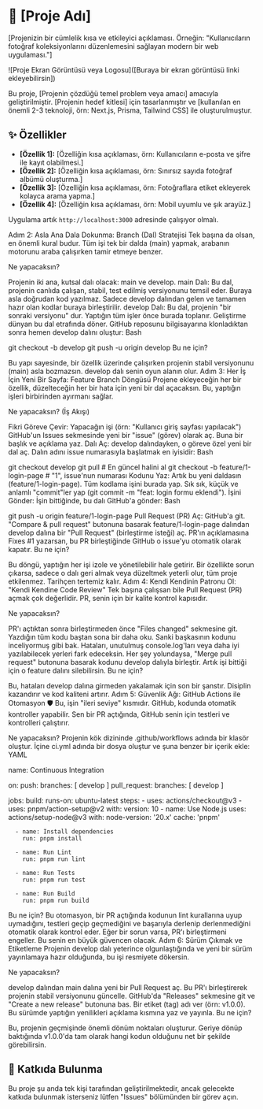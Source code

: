 # 🚀 [Proje Adı]

[Projenizin bir cümlelik kısa ve etkileyici açıklaması. Örneğin: "Kullanıcıların fotoğraf koleksiyonlarını düzenlemesini sağlayan modern bir web uygulaması."]

![Proje Ekran Görüntüsü veya Logosu]([Buraya bir ekran görüntüsü linki ekleyebilirsin])

Bu proje, [Projenin çözdüğü temel problem veya amacı] amacıyla geliştirilmiştir. [Projenin hedef kitlesi] için tasarlanmıştır ve [kullanılan en önemli 2-3 teknoloji, örn: Next.js, Prisma, Tailwind CSS] ile oluşturulmuştur.

## ✨ Özellikler

* **[Özellik 1]:** [Özelliğin kısa açıklaması, örn: Kullanıcıların e-posta ve şifre ile kayıt olabilmesi.]
* **[Özellik 2]:** [Özelliğin kısa açıklaması, örn: Sınırsız sayıda fotoğraf albümü oluşturma.]
* **[Özellik 3]:** [Özelliğin kısa açıklaması, örn: Fotoğraflara etiket ekleyerek kolayca arama yapma.]
* **[Özellik 4]:** [Özelliğin kısa açıklaması, örn: Mobil uyumlu ve şık arayüz.]


Uygulama artık `http://localhost:3000` adresinde çalışıyor olmalı.

Adım 2: Asla Ana Dala Dokunma: Branch (Dal) Stratejisi
Tek başına da olsan, en önemli kural budur. Tüm işi tek bir dalda (main) yapmak, arabanın motorunu araba çalışırken tamir etmeye benzer.

Ne yapacaksın?

Projenin iki ana, kutsal dalı olacak: main ve develop.
main Dalı: Bu dal, projenin canlıda çalışan, stabil, test edilmiş versiyonunu temsil eder. Buraya asla doğrudan kod yazılmaz. Sadece develop dalından gelen ve tamamen hazır olan kodlar buraya birleştirilir.
develop Dalı: Bu dal, projenin "bir sonraki versiyonu" dur. Yaptığın tüm işler önce burada toplanır. Geliştirme dünyan bu dal etrafında döner.
GitHub reposunu bilgisayarına klonladıktan sonra hemen develop dalını oluştur:
Bash

git checkout -b develop
git push -u origin develop
Bu ne için?

Bu yapı sayesinde, bir özellik üzerinde çalışırken projenin stabil versiyonunu (main) asla bozmazsın. develop dalı senin oyun alanın olur.
Adım 3: Her İş İçin Yeni Bir Sayfa: Feature Branch Döngüsü
Projene ekleyeceğin her bir özellik, düzelteceğin her bir hata için yeni bir dal açacaksın. Bu, yaptığın işleri birbirinden ayırmanı sağlar.

Ne yapacaksın? (İş Akışı)

Fikri Göreve Çevir: Yapacağın işi (örn: "Kullanıcı giriş sayfası yapılacak") GitHub'un Issues sekmesinde yeni bir "issue" (görev) olarak aç. Buna bir başlık ve açıklama yaz.
Dalı Aç: develop dalındayken, o göreve özel yeni bir dal aç. Dalın adını issue numarasıyla başlatmak en iyisidir:
Bash

git checkout develop
git pull # En güncel halini al
git checkout -b feature/1-login-page  # "1", issue'nun numarası
Kodunu Yaz: Artık bu yeni daldasın (feature/1-login-page). Tüm kodlama işini burada yap. Sık sık, küçük ve anlamlı "commit"ler yap (git commit -m "feat: login formu eklendi").
İşini Gönder: İşin bittiğinde, bu dalı GitHub'a gönder:
Bash

git push -u origin feature/1-login-page
Pull Request (PR) Aç: GitHub'a git. "Compare & pull request" butonuna basarak feature/1-login-page dalından develop dalına bir "Pull Request" (birleştirme isteği) aç. PR'ın açıklamasına Fixes #1 yazarsan, bu PR birleştiğinde GitHub o issue'yu otomatik olarak kapatır.
Bu ne için?

Bu döngü, yaptığın her işi izole ve yönetilebilir hale getirir. Bir özellikte sorun çıkarsa, sadece o dalı geri almak veya düzeltmek yeterli olur, tüm proje etkilenmez. Tarihçen tertemiz kalır.
Adım 4: Kendi Kendinin Patronu Ol: "Kendi Kendine Code Review"
Tek başına çalışsan bile Pull Request (PR) açmak çok değerlidir. PR, senin için bir kalite kontrol kapısıdır.

Ne yapacaksın?

PR'ı açtıktan sonra birleştirmeden önce "Files changed" sekmesine git.
Yazdığın tüm kodu baştan sona bir daha oku. Sanki başkasının kodunu inceliyormuş gibi bak. Hataları, unutulmuş console.log'ları veya daha iyi yazılabilecek yerleri fark edeceksin.
Her şey yolundaysa, "Merge pull request" butonuna basarak kodunu develop dalıyla birleştir.
Artık işi bittiği için o feature dalını silebilirsin.
Bu ne için?

Bu, hataları develop dalına girmeden yakalamak için son bir şanstır. Disiplin kazandırır ve kod kaliteni artırır.
Adım 5: Güvenlik Ağı: GitHub Actions ile Otomasyon 🛡️
Bu, işin "ileri seviye" kısmıdır. GitHub, kodunda otomatik kontroller yapabilir. Sen bir PR açtığında, GitHub senin için testleri ve kontrolleri çalıştırır.

Ne yapacaksın?
Projenin kök dizininde .github/workflows adında bir klasör oluştur.
İçine ci.yml adında bir dosya oluştur ve şuna benzer bir içerik ekle:
YAML

name: Continuous Integration

on:
  push:
    branches: [ develop ]
  pull_request:
    branches: [ develop ]

jobs:
  build:
    runs-on: ubuntu-latest
    steps:
      - uses: actions/checkout@v3
      - uses: pnpm/action-setup@v2
        with:
          version: 10
      - name: Use Node.js
        uses: actions/setup-node@v3
        with:
          node-version: '20.x'
          cache: 'pnpm'

      - name: Install dependencies
        run: pnpm install

      - name: Run Lint
        run: pnpm run lint

      - name: Run Tests
        run: pnpm run test

      - name: Run Build
        run: pnpm run build
Bu ne için?
Bu otomasyon, bir PR açtığında kodunun lint kurallarına uyup uymadığını, testleri geçip geçmediğini ve başarıyla derlenip derlenmediğini otomatik olarak kontrol eder. Eğer bir sorun varsa, PR'ı birleştirmeni engeller. Bu senin en büyük güvencen olacak.
Adım 6: Sürüm Çıkmak ve Etiketleme
Projenin develop dalı yeterince olgunlaştığında ve yeni bir sürüm yayınlamaya hazır olduğunda, bu işi resmiyete dökersin.

Ne yapacaksın?

develop dalından main dalına yeni bir Pull Request aç.
Bu PR'ı birleştirerek projenin stabil versiyonunu güncelle.
GitHub'da "Releases" sekmesine git ve "Create a new release" butonuna bas.
Bir etiket (tag) adı ver (örn: v1.0.0).
Bu sürümde yaptığın yenilikleri açıklama kısmına yaz ve yayınla.
Bu ne için?

Bu, projenin geçmişinde önemli dönüm noktaları oluşturur. Geriye dönüp baktığında v1.0.0'da tam olarak hangi kodun olduğunu net bir şekilde görebilirsin.

## 🤝 Katkıda Bulunma

Bu proje şu anda tek kişi tarafından geliştirilmektedir, ancak gelecekte katkıda bulunmak isterseniz lütfen "Issues" bölümünden bir görev açın.


